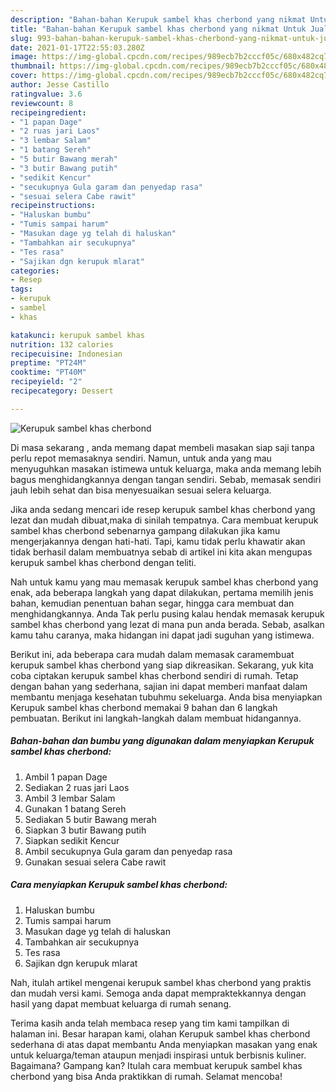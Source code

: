 ```yaml
---
description: "Bahan-bahan Kerupuk sambel khas cherbond yang nikmat Untuk Jualan"
title: "Bahan-bahan Kerupuk sambel khas cherbond yang nikmat Untuk Jualan"
slug: 993-bahan-bahan-kerupuk-sambel-khas-cherbond-yang-nikmat-untuk-jualan
date: 2021-01-17T22:55:03.280Z
image: https://img-global.cpcdn.com/recipes/989ecb7b2cccf05c/680x482cq70/kerupuk-sambel-khas-cherbond-foto-resep-utama.jpg
thumbnail: https://img-global.cpcdn.com/recipes/989ecb7b2cccf05c/680x482cq70/kerupuk-sambel-khas-cherbond-foto-resep-utama.jpg
cover: https://img-global.cpcdn.com/recipes/989ecb7b2cccf05c/680x482cq70/kerupuk-sambel-khas-cherbond-foto-resep-utama.jpg
author: Jesse Castillo
ratingvalue: 3.6
reviewcount: 8
recipeingredient:
- "1 papan Dage"
- "2 ruas jari Laos"
- "3 lembar Salam"
- "1 batang Sereh"
- "5 butir Bawang merah"
- "3 butir Bawang putih"
- "sedikit Kencur"
- "secukupnya Gula garam dan penyedap rasa"
- "sesuai selera Cabe rawit"
recipeinstructions:
- "Haluskan bumbu"
- "Tumis sampai harum"
- "Masukan dage yg telah di haluskan"
- "Tambahkan air secukupnya"
- "Tes rasa"
- "Sajikan dgn kerupuk mlarat"
categories:
- Resep
tags:
- kerupuk
- sambel
- khas

katakunci: kerupuk sambel khas 
nutrition: 132 calories
recipecuisine: Indonesian
preptime: "PT24M"
cooktime: "PT40M"
recipeyield: "2"
recipecategory: Dessert

---
```



![Kerupuk sambel khas cherbond](https://img-global.cpcdn.com/recipes/989ecb7b2cccf05c/680x482cq70/kerupuk-sambel-khas-cherbond-foto-resep-utama.jpg)

Di masa  sekarang , anda memang dapat membeli masakan siap saji tanpa perlu repot memasaknya sendiri. Namun, untuk anda yang mau menyuguhkan masakan istimewa untuk keluarga, maka anda memang lebih bagus menghidangkannya dengan tangan sendiri. Sebab, memasak sendiri jauh lebih sehat dan bisa menyesuaikan sesuai selera keluarga.

Jika anda sedang mencari ide resep kerupuk sambel khas cherbond yang lezat dan mudah dibuat,maka di sinilah tempatnya. Cara membuat kerupuk sambel khas cherbond  sebenarnya gampang dilakukan jika kamu mengerjakannya dengan hati-hati. Tapi, kamu tidak perlu khawatir akan tidak berhasil dalam membuatnya 
sebab di artikel ini kita akan mengupas kerupuk sambel khas cherbond dengan teliti.  



Nah untuk kamu yang mau memasak kerupuk sambel khas cherbond yang enak, ada beberapa langkah yang dapat dilakukan, pertama memilih jenis bahan, kemudian penentuan bahan segar, hingga cara membuat dan menghidangkannya. Anda Tak perlu pusing kalau hendak memasak kerupuk sambel khas cherbond yang lezat di mana pun anda berada. Sebab, asalkan kamu  tahu caranya, maka hidangan ini dapat jadi suguhan yang istimewa.

Berikut ini, ada beberapa cara mudah dalam memasak caramembuat kerupuk sambel khas cherbond yang siap dikreasikan. Sekarang, yuk kita coba ciptakan kerupuk sambel khas cherbond sendiri di rumah. Tetap dengan bahan yang sederhana, sajian ini dapat memberi manfaat dalam membantu menjaga kesehatan tubuhmu sekeluarga. Anda bisa menyiapkan Kerupuk sambel khas cherbond memakai 9 bahan dan 6 langkah pembuatan. Berikut ini langkah-langkah dalam membuat hidangannya.

<!--inarticleads1-->

##### Bahan-bahan dan bumbu yang digunakan dalam menyiapkan Kerupuk sambel khas cherbond:

1. Ambil 1 papan Dage
1. Sediakan 2 ruas jari Laos
1. Ambil 3 lembar Salam
1. Gunakan 1 batang Sereh
1. Sediakan 5 butir Bawang merah
1. Siapkan 3 butir Bawang putih
1. Siapkan sedikit Kencur
1. Ambil secukupnya Gula garam dan penyedap rasa
1. Gunakan sesuai selera Cabe rawit




<!--inarticleads2-->

##### Cara menyiapkan Kerupuk sambel khas cherbond:

1. Haluskan bumbu
1. Tumis sampai harum
1. Masukan dage yg telah di haluskan
1. Tambahkan air secukupnya
1. Tes rasa
1. Sajikan dgn kerupuk mlarat




Nah, itulah artikel mengenai  kerupuk sambel khas cherbond  yang praktis dan mudah versi kami. Semoga anda dapat mempraktekkannya dengan hasil yang dapat membuat keluarga di rumah senang. 

Terima kasih anda telah membaca resep yang tim kami tampilkan di halaman ini. Besar harapan kami, olahan  Kerupuk sambel khas cherbond sederhana di atas dapat membantu Anda menyiapkan masakan yang enak untuk keluarga/teman ataupun menjadi inspirasi untuk berbisnis kuliner. Bagaimana? Gampang kan? Itulah cara membuat kerupuk sambel khas cherbond yang bisa Anda praktikkan di rumah. Selamat mencoba!

